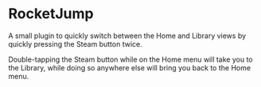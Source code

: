 # RocketJump

A small plugin to quickly switch between the Home and Library views by quickly pressing the Steam button twice.

Double-tapping the Steam button while on the Home menu will take you to the Library, while doing so anywhere else will bring you back to the Home menu.

